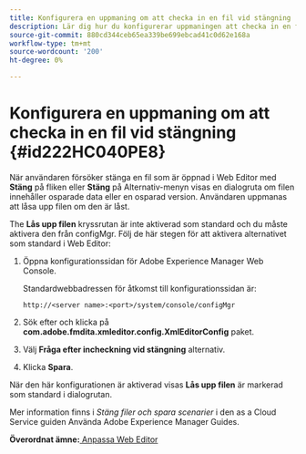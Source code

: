 ```yaml
---
title: Konfigurera en uppmaning om att checka in en fil vid stängning
description: Lär dig hur du konfigurerar uppmaningen att checka in en fil vid stängning
source-git-commit: 880cd344ceb65ea339be699ebcad41c0d62e168a
workflow-type: tm+mt
source-wordcount: '200'
ht-degree: 0%

---
```


# Konfigurera en uppmaning om att checka in en fil vid stängning {#id222HC040PE8}

När användaren försöker stänga en fil som är öppnad i Web Editor med **Stäng** på fliken eller **Stäng** på Alternativ-menyn visas en dialogruta om filen innehåller osparade data eller en osparad version. Användaren uppmanas att låsa upp filen om den är låst.

The **Lås upp filen** kryssrutan är inte aktiverad som standard och du måste aktivera den från configMgr. Följ de här stegen för att aktivera alternativet som standard i Web Editor:

1. Öppna konfigurationssidan för Adobe Experience Manager Web Console.

   Standardwebbadressen för åtkomst till konfigurationssidan är:

   ```http
   http://<server name>:<port>/system/console/configMgr
   ```

1. Sök efter och klicka på **com.adobe.fmdita.xmleditor.config.XmlEditorConfig** paket.

1. Välj **Fråga efter incheckning vid stängning** alternativ.

1. Klicka **Spara**.


När den här konfigurationen är aktiverad visas **Lås upp filen** är markerad som standard i dialogrutan.

Mer information finns i *Stäng filer och spara scenarier* i den as a Cloud Service guiden Använda Adobe Experience Manager Guides.

**Överordnat ämne:**[ Anpassa Web Editor](conf-web-editor.md)
